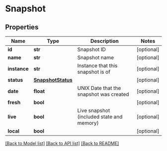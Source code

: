 # Snapshot



## Properties
Name | Type | Description | Notes
------------ | ------------- | ------------- | -------------
**id** | **str** | Snapshot ID | [optional] 
**name** | **str** | Snapshot name | [optional] 
**instance** | **str** | Instance that this snapshot is of | [optional] 
**status** | [**SnapshotStatus**](SnapshotStatus.md) |  | [optional] 
**date** | **float** | UNIX Date that the snapshot was created | [optional] 
**fresh** | **bool** |  | [optional] 
**live** | **bool** | Live snapshot (included state and memory) | [optional] 
**local** | **bool** |  | [optional] 

[[Back to Model list]](../README.md#documentation-for-models) [[Back to API list]](../README.md#documentation-for-api-endpoints) [[Back to README]](../README.md)


